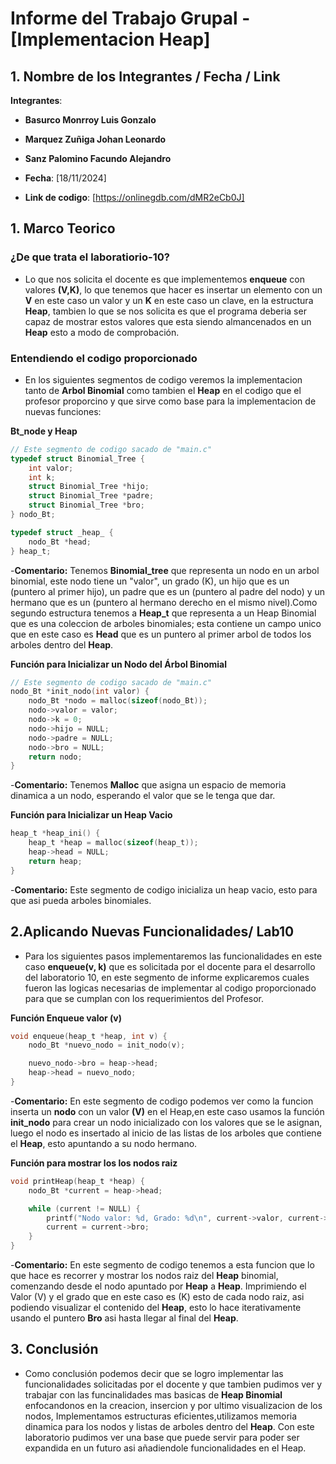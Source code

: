 # Informe del Trabajo Grupal - [Implementacion Heap]

## 1. Nombre de los Integrantes / Fecha / Link 

**Integrantes**:
- **Basurco Monrroy Luis Gonzalo**
- **Marquez Zuñiga Johan Leonardo**
- **Sanz Palomino Facundo Alejandro**

- **Fecha**: [18/11/2024]
- **Link de codigo**: [https://onlinegdb.com/dMR2eCb0J]

## 1. Marco Teorico 

### ¿De que trata el laboratiorio-10?
- Lo que nos solicita el docente es que implementemos **enqueue** con valores **(V,K)**, lo que tenemos que hacer es insertar un elemento con un **V** en este caso un valor y un **K** en este caso un clave, en la estructura **Heap**, tambien lo que se nos solicita es que el programa deberia ser capaz de mostrar estos valores que esta siendo almancenados en un **Heap** esto a modo de comprobación.

### Entendiendo el codigo proporcionado

- En los siguientes segmentos de codigo veremos la implementacion tanto de **Arbol Binomial**  como tambien el **Heap** en el codigo que el profesor proporcino y que sirve como base para la implementacion de nuevas funciones: 

**Bt_node y Heap**
```c
// Este segmento de codigo sacado de "main.c"
typedef struct Binomial_Tree {
    int valor;           
    int k;               
    struct Binomial_Tree *hijo;   
    struct Binomial_Tree *padre;  
    struct Binomial_Tree *bro;    
} nodo_Bt;

typedef struct _heap_ {
    nodo_Bt *head; 
} heap_t;


```
-**Comentario:** Tenemos **Binomial_tree** que representa un nodo en un arbol binomial, este nodo tiene un "valor", un grado (K), un hijo que es un (puntero al primer hijo), un padre que es un (puntero al padre del nodo) y un hermano que es un (puntero al hermano derecho en el mismo nivel).Como segundo estructura tenemos a **Heap_t** que representa a un Heap Binomial que es una coleccion de 
arboles binomiales; esta contiene un campo unico que en este caso es **Head** que es un puntero al primer arbol de todos los arboles dentro del **Heap**. 

**Función para Inicializar un Nodo del Árbol Binomial**
```c
// Este segmento de codigo sacado de "main.c"
nodo_Bt *init_nodo(int valor) {
    nodo_Bt *nodo = malloc(sizeof(nodo_Bt)); 
    nodo->valor = valor;    
    nodo->k = 0;            
    nodo->hijo = NULL;      
    nodo->padre = NULL;    
    nodo->bro = NULL;      
    return nodo;           
}

```
-**Comentario:** Tenemos **Malloc** que asigna un espacio de memoria dinamica a un nodo, esperando el valor que se le tenga que dar. 

**Función para Inicializar un Heap Vacio**
```c
heap_t *heap_ini() {
    heap_t *heap = malloc(sizeof(heap_t)); 
    heap->head = NULL;  
    return heap;       
}

```
-**Comentario:** Este segmento de codigo inicializa un heap vacio, esto para que asi pueda arboles binomiales. 

## 2.Aplicando Nuevas Funcionalidades/ Lab10

- Para los siguientes pasos implementaremos las funcionalidades en este caso **enqueue(v, k)** que es solicitada por el docente para el desarrollo del laboratorio 10, en este segmento de informe explicaremos cuales fueron las logicas necesarias de implementar al codigo proporcionado para que se cumplan con los requerimientos del Profesor. 

**Función Enqueue valor (v)**
```c
void enqueue(heap_t *heap, int v) {
    nodo_Bt *nuevo_nodo = init_nodo(v);

    nuevo_nodo->bro = heap->head;
    heap->head = nuevo_nodo;
}
```
-**Comentario:** En este segmento de codigo podemos ver como la funcion inserta un **nodo** con un valor **(V)** en el Heap,en este caso usamos la función **init_nodo** para crear un nodo inicializado con los valores que se le asignan, luego el nodo es insertado al inicio de las listas de los arboles que contiene el **Heap**, esto apuntando a su nodo hermano. 

**Función para mostrar los los nodos raiz**
```c
void printHeap(heap_t *heap) {
    nodo_Bt *current = heap->head;

    while (current != NULL) {
        printf("Nodo valor: %d, Grado: %d\n", current->valor, current->k);
        current = current->bro; 
    }
}
```
-**Comentario:** En este segmento de codigo tenemos a esta funcion que lo que hace es recorrer y mostrar los nodos raiz del **Heap** binomial, comenzando desde el nodo apuntado por **Heap** a **Heap**. Imprimiendo el Valor (V) y el grado que en este caso es (K) esto de cada nodo raiz, asi podiendo visualizar el contenido del **Heap**, esto lo hace iterativamente usando el puntero **Bro** asi hasta llegar al final del **Heap**. 

## 3. Conclusión 

-  Como conclusión podemos decir que se logro implementar las funcionalidades solicitadas por el docente y que tambien pudimos ver y trabajar con las funcinalidades mas basicas de **Heap Binomial** enfocandonos en la creacion, insercion y por ultimo visualizacion de los nodos, Implementamos estructuras eficientes,utilizamos memoria dinamica para los nodos y listas de arboles dentro del **Heap**. Con este laboratorio pudimos ver una base que puede servir para poder ser expandida en un futuro asi añadiendole funcionalidades en el Heap. 